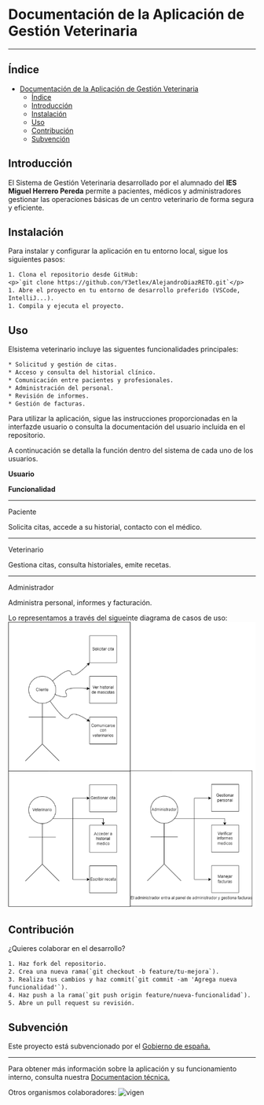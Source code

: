 # Documentación de la Aplicación de Gestión Veterinaria

---

## Índice

- [Documentación de la Aplicación de Gestión Veterinaria](Documentación-de-la-Aplicación-de-Gestión-Veterinaria)
  - [Índice](Índice)
  - [Introducción](Introducción)
  - [Instalación](Instalación)
  - [Uso](Uso)
  - [Contribución](Contribución)
  - [Subvención](Subvención)

## Introducción

El Sistema de Gestión Veterinaria desarrollado por el alumnado del **IES Miguel Herrero Pereda** permite a pacientes, médicos y administradores gestionar las operaciones básicas de un centro veterinario de forma segura y eficiente.

## Instalación

Para instalar y configurar la aplicación en tu entorno local, sigue los siguientes pasos:

    1. Clona el repositorio desde GitHub:
    <p>`git clone https://github.con/Y3etlex/AlejandroDiazRETO.git`</p>
    1. Abre el proyecto en tu entorno de desarrollo preferido (VSCode, IntelliJ...).
    1. Compila y ejecuta el proyecto.

## Uso

Elsistema veterinario incluye las siguentes funcionalidades principales:

    * Solicitud y gestión de citas.
    * Acceso y consulta del historial clínico.
    * Comunicación entre pacientes y profesionales.
    * Administración del personal.
    * Revisión de informes.
    * Gestión de facturas.

Para utilizar la aplicación, sigue las instrucciones proporcionadas en la interfazde usuario o consulta la documentación del usuario incluida en el repositorio.

A continucación se detalla la función dentro del sistema de cada uno de los usuarios.

 **Usuario**<p>	</p>**Funcionalidad**
_____________________________________________________________________________
 Paciente<p>	</p>Solicita citas, accede a su historial, contacto con el médico.
_____________________________________________________________________________
 Veterinario<p>	</p>Gestiona citas, consulta historiales, emite recetas.
_____________________________________________________________________________
Administrador<p>	</p>Administra personal, informes y facturación.

Lo representamos a través del sigueinte diagrama de casos de uso:
![Casos_de_uso](./entornos/Casos%20de%20uso.drawio.png)

## Contribución

¿Quieres colaborar en el desarrollo?

    1. Haz fork del repositorio.
    2. Crea una nueva rama(`git checkout -b feature/tu-mejora`).
    3. Realiza tus cambios y haz commit(`git commit -am 'Agrega nueva funcionalidad'`).
    4. Haz push a la rama(`git push origin feature/nueva-funcionalidad`).
    5. Abre un pull request su revisión.

## Subvención

Este proyecto está subvencionado por el [Gobierno de españa.](https://www.infosubvenciones.es/bdtrans/GE/es/inicio)

___

Para obtener más información sobre la aplicación y su funcionamiento interno, consulta nuestra [Documentacion técnica.](./documentacion-tecnica.md)

Otros organismos colaboradores:
![vigen](https://external-content.duckduckgo.com/iu/?u=https%3A%2F%2Fwww.educantabria.es%2Fdocuments%2F8911298%2F8913497%2FlogoIESMHP.png%2F9e9ecc59-329b-3369-b5b5-1929f670eb01%3Ft%3D1666706242951&f=1&nofb=1&ipt=bae4051b96212d601c8a7d96609e3b91505762f03e62cda2436886d6cc799fca)
